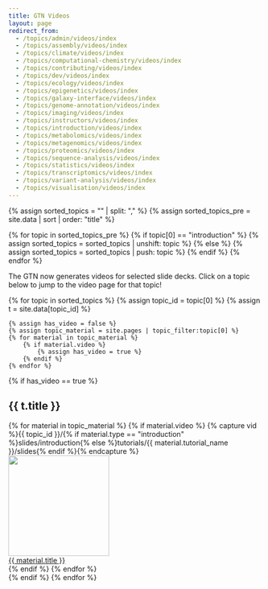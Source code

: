 ```yaml
---
title: GTN Videos
layout: page
redirect_from:
  - /topics/admin/videos/index
  - /topics/assembly/videos/index
  - /topics/climate/videos/index
  - /topics/computational-chemistry/videos/index
  - /topics/contributing/videos/index
  - /topics/dev/videos/index
  - /topics/ecology/videos/index
  - /topics/epigenetics/videos/index
  - /topics/galaxy-interface/videos/index
  - /topics/genome-annotation/videos/index
  - /topics/imaging/videos/index
  - /topics/instructors/videos/index
  - /topics/introduction/videos/index
  - /topics/metabolomics/videos/index
  - /topics/metagenomics/videos/index
  - /topics/proteomics/videos/index
  - /topics/sequence-analysis/videos/index
  - /topics/statistics/videos/index
  - /topics/transcriptomics/videos/index
  - /topics/variant-analysis/videos/index
  - /topics/visualisation/videos/index
---
```


{% assign sorted_topics = "" | split: "," %}
{% assign sorted_topics_pre = site.data | sort | order: "title" %}

{% for topic in sorted_topics_pre %}
    {% if topic[0] == "introduction" %}
        {% assign sorted_topics = sorted_topics | unshift: topic %}
    {% else %}
        {% assign sorted_topics = sorted_topics | push: topic %}
    {% endif %}
{% endfor %}

The GTN now generates videos for selected slide decks. Click on a topic below to jump to the video page for that topic!

{% for topic in sorted_topics %}
{% assign topic_id = topic[0] %}
{% assign t = site.data[topic_id] %}

	{% assign has_video = false %}
	{% assign topic_material = site.pages | topic_filter:topic[0] %}
	{% for material in topic_material %}
		{% if material.video %}
			{% assign has_video = true %}
		{% endif %}
	{% endfor %}

{% if has_video == true %}
<h2>{{ t.title }}</h2>
<div id="playlist">
	{% for material in topic_material %}
		{% if material.video %}
			{% capture vid %}{{ topic_id }}/{% if material.type == "introduction" %}slides/introduction{% else %}tutorials/{{ material.tutorial_name }}/slides{% endif %}{% endcapture %}
			<div class="pl-item">
				<a href="watch.html?v={{ vid }}">
					<div class="cover">
						<img src="https://training.galaxyproject.org/videos/topics/{{ vid }}.mp4.png" width="200px"/>
					</div>
					<div>
						<div class="title">{{ material.title }}</div>
					</div>
				</a>
			</div>
		{% endif %}
	{% endfor %}
</div>
{% endif %}
{% endfor %}
